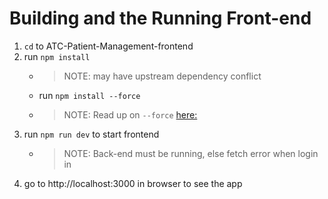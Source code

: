 # Building and the Running Front-end
1. `cd` to ATC-Patient-Management-frontend
2. run `npm install`
    * > NOTE: may have upstream dependency conflict
    * run `npm install --force`
    * > NOTE: Read up on `--force` [here:](https://stackoverflow.com/questions/66020820/npm-when-to-use-force-and-legacy-peer-deps)
3. run `npm run dev` to start frontend
    * > NOTE: Back-end must be running, else fetch error when login in
4. go to http://localhost:3000 in browser to see the app
